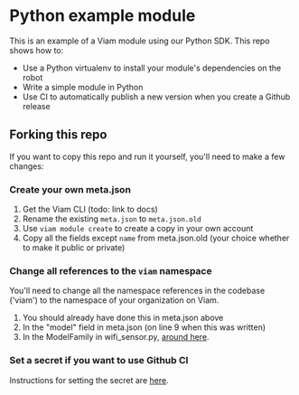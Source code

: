 # Python example module

This is an example of a Viam module using our Python SDK. This repo shows how to:

- Use a Python virtualenv to install your module's dependencies on the robot
- Write a simple module in Python
- Use CI to automatically publish a new version when you create a Github release

## Forking this repo

If you want to copy this repo and run it yourself, you'll need to make a few changes:

### Create your own meta.json

1. Get the Viam CLI (todo: link to docs)
1. Rename the existing `meta.json` to `meta.json.old`
1. Use `viam module create` to create a copy in your own account
1. Copy all the fields except `name` from meta.json.old (your choice whether to make it public or private)

### Change all references to the `viam` namespace

You'll need to change all the namespace references in the codebase ('viam') to the namespace of your organization on Viam.

1. You should already have done this in meta.json above
1. In the "model" field in meta.json (on line 9 when this was written)
1. In the ModelFamily in wifi_sensor.py, [around here](src/wifi_sensor.py#L13).

### Set a secret if you want to use Github CI

Instructions for setting the secret are [here](https://github.com/viamrobotics/upload-module#setting-cli-config-secret).
